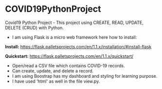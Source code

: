 # COVID19PythonProject
Covid19 Python Project - This project using CREATE, READ, UPDATE, DELETE (CRUD) with Python.

- I am using Flask is a micro web framework here how to install: 

**Install:** https://flask.palletsprojects.com/en/1.1.x/installation/#install-flask 

**Quickstart:** https://flask.palletsprojects.com/en/1.1.x/quickstart/  

- Open/read a CSV file which contains COVID-19 records.
- Can create, update, and delete a record. 
- I am using Boostrap has my dashboard and styling for learning purpose.
- I have used 'html' as well in the file view.py.
